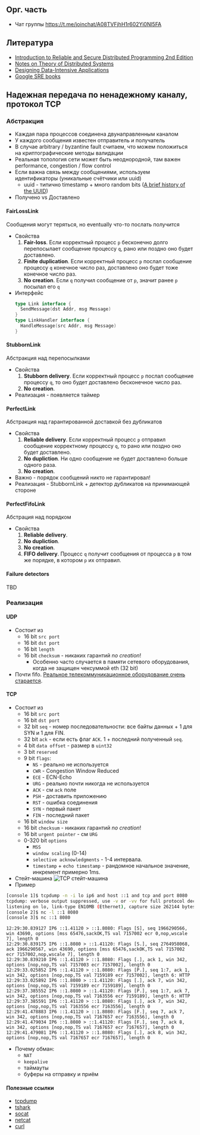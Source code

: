 ## Орг. часть
* Чат группы https://t.me/joinchat/A08TVFjhH1r602Yi0Nl5FA

## Литература
* [Introduction to Reliable and Secure Distributed Programming 2nd Edition](https://www.amazon.com/Introduction-Reliable-Secure-Distributed-Programming/dp/3642152597)
* [Notes on Theory of Distributed Systems](http://www.cs.yale.edu/homes/aspnes/classes/465/notes.pdf)
* [Designing Data-Intensive Applications](https://dataintensive.net/)
* [Google SRE books](https://landing.google.com/sre/books/)

## Надежная передача по ненадежному каналу, протокол TCP
### Абстракция
* Каждая пара процессов соединена двунаправленным каналом
* У каждого сообщения известен отправитель и получатель
* В случае arbitrary / byzantine fault считаем, что можем положиться на криптографические методы валидации
* Реальная топология сети может быть неоднородной, там важен performance, congestion / flow control
* Если важна связь между сообщениями, используем идентификаторы (уникальные счётчики или uuid)
  * uuid - типично timestamp + много random bits ([A brief history of the UUID](https://segment.com/blog/a-brief-history-of-the-uuid/))
* Получено vs Доставлено
#### FairLossLink
Сообщения могут теряться, но eventually что-то послать получится
* Свойства
  1. **Fair-loss**. Если корректный процесс `p` бесконечно долго перепосылает сообщение процессу `q`, рано или поздно оно будет доставлено.
  1. **Finite duplication**. Если корректный процесс `p` послал сообщение процессу `q` конечное число раз, доставлено оно будет тоже конечное число раз.
  1. **No creation**. Если `q` получил сообщение от `p`, значит ранее `p` посылал его `q`
* Интерфейс
  ```go
  type Link interface {
    SendMessage(dst Addr, msg Message)
  }
  type LinkHandler interface {
    HandleMessage(src Addr, msg Message)
  }
  ```
#### StubbornLink
Абстракция над перепосылками
* Свойства
  1. **Stubborn delivery**. Если корректный процесс `p` послал сообщение процессу `q`, то оно будет доставлено бесконечное число раз.
  1. **No creation**.
* Реализация - появляется таймер  
#### PerfectLink
Абстракция над гарантированной доставкой без дубликатов
* Свойства
  1. **Reliable delivery**. Если корректный процесс `p` отправил сообщение корректному процессу `q`, то рано или поздно оно будет доставлено.
  1. **No dupliction**. Ни одно сообщение не будет доставлено больше одного раза.
  1. **No creation**.
* Важно - порядок сообщений никто не гарантировал!  
* Реализация - StubbornLink + детектор дубликатов на принимающей стороне  
#### PerfectFifoLink
Абстрация над порядком
* Свойства
  1. **Reliable delivery**.
  1. **No dupliction**.
  1. **No creation**.
  1. **FIFO delivery**. Процесс `q` получит сообщения от процесса `p` в том же порядке, в котором `p` их отправил.
#### Failure detectors
TBD
### Реализация
#### UDP
* Состоит из 
  * 16 bit `src port`
  * 16 bit `dst port`
  * 16 bit `length`
  * 16 bit `checksum` - никаких гарантий *no creation*!
    * Особенно часто случается в памяти сетевого оборудования, когда не защищен чексуммой eth (32 bit)
* Почти fifo. [Реальное телекоммуникационное оборудование очень старается](https://linkmeup.ru/blog/312.html).
#### TCP
* Состоит из
  * 16 bit `src port`
  * 16 bit `dst port`
  * 32 bit `seq` - номер последовательности: все байты данных + 1 для SYN и 1 для FIN.
  * 32 bit `ack` - если есть флаг `ACK`. 1 + последний полученный `seq`.
  * 4 bit `data offset` - размер в `uint32`
  * 3 bit `reserved`
  * 9 bit `flags`:
    * `NS` - реально не используется
    * `CWR` - Congestion Window Reduced
    * `ECE` - ECN-Echo
    * `URG` - реально почти никогда не используется
    * `ACK` - см `ack` поле
    * `PSH` - доставить приложению
    * `RST` - ошибка соединения
    * `SYN` - первый пакет
    * `FIN` - последний пакет
  * 16 bit `window size`
  * 16 bit `checksum` - никаких гарантий *no creation*!
  * 16 bit `urgent pointer` - см `URG`
  * 0-320 bit `options`
    * `MSS`
    * `window scaling` (0-14)
    * `selective acknowledgments` - 1-4 интервала.
    * `timestamp` + `echo timestamp` - рандомное начальное значение, инкремент примерно 1ms.
* Стейт-машина
  ![TCP стейт-машина](https://upload.wikimedia.org/wikipedia/en/5/57/Tcp_state_diagram.png)
* Пример
```bash
[console 1]$ tcpdump -n -i lo ip6 and host ::1 and tcp and port 8080
tcpdump: verbose output suppressed, use -v or -vv for full protocol decode
listening on lo, link-type EN10MB (Ethernet), capture size 262144 bytes
[console 2]$ nc -l ::1 8080
[console 3]$ nc ::1 8080
```
```
12:29:30.839127 IP6 ::1.41120 > ::1.8080: Flags [S], seq 1966290566, win 43690, options [mss 65476,sackOK,TS val 7157002 ecr 0,nop,wscale 7], length 0
12:29:30.839175 IP6 ::1.8080 > ::1.41120: Flags [S.], seq 2764958068, ack 1966290567, win 43690, options [mss 65476,sackOK,TS val 7157002 ecr 7157002,nop,wscale 7], length 0
12:29:30.839210 IP6 ::1.41120 > ::1.8080: Flags [.], ack 1, win 342, options [nop,nop,TS val 7157003 ecr 7157002], length 0
12:29:33.025852 IP6 ::1.41120 > ::1.8080: Flags [P.], seq 1:7, ack 1, win 342, options [nop,nop,TS val 7159189 ecr 7157002], length 6: HTTP
12:29:33.025892 IP6 ::1.8080 > ::1.41120: Flags [.], ack 7, win 342, options [nop,nop,TS val 7159189 ecr 7159189], length 0
12:29:37.385552 IP6 ::1.8080 > ::1.41120: Flags [P.], seq 1:7, ack 7, win 342, options [nop,nop,TS val 7163556 ecr 7159189], length 6: HTTP
12:29:37.385591 IP6 ::1.41120 > ::1.8080: Flags [.], ack 7, win 342, options [nop,nop,TS val 7163556 ecr 7163556], length 0
12:29:41.478883 IP6 ::1.41120 > ::1.8080: Flags [F.], seq 7, ack 7, win 342, options [nop,nop,TS val 7167657 ecr 7163556], length 0
12:29:41.479034 IP6 ::1.8080 > ::1.41120: Flags [F.], seq 7, ack 8, win 342, options [nop,nop,TS val 7167657 ecr 7167657], length 0
12:29:41.479081 IP6 ::1.41120 > ::1.8080: Flags [.], ack 8, win 342, options [nop,nop,TS val 7167657 ecr 7167657], length 0
```
* Почему обман:  
  * `NAT`
  * `keepalive`
  * таймауты
  * буферы на отправку и приём
  
#### Полезные ссылки
* [tcpdump](https://danielmiessler.com/study/tcpdump/)
* [tshark](https://hackertarget.com/tshark-tutorial-and-filter-examples/)
* [socat](https://medium.com/@copyconstruct/socat-29453e9fc8a6)
* [netcat](https://kapeli.com/cheat_sheets/Netcat.docset/Contents/Resources/Documents/index)
* [curl](https://devhints.io/curl)
